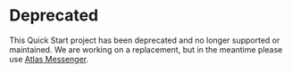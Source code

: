 # Deprecated

This Quick Start project has been deprecated and no longer supported or maintained. We are working on a replacement, but in the meantime please use [Atlas Messenger](https://github.com/layerhq/Atlas-Android-Messenger).

